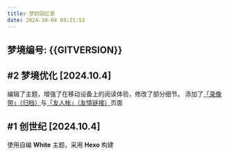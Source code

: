 ```yaml
---
title: 梦的回忆录
date: 2024-10-04 03:21:53
---
```

## 梦境编号: {{GITVERSION}}

## #2 梦境优化 [2024.10.4]
编辑了主题，增强了在移动设备上的阅读体验，修改了部分细节。
添加了[「录像带」（归档）](/archive)与[「友人帐」（友情链接）](/links)页面

## #1 创世纪 [2024.10.4]
使用自编 **White** 主题，采用 **Hexo** 构建


